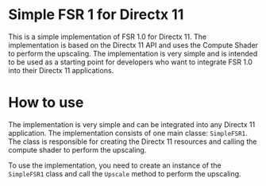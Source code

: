 # Simple FSR 1 for Directx 11
This is a simple implementation of FSR 1.0 for Directx 11. The implementation is based on the Directx 11 API and uses the Compute Shader to perform the upscaling. The implementation is very simple and is intended to be used as a starting point for developers who want to integrate FSR 1.0 into their Directx 11 applications.

# How to use
The implementation is very simple and can be integrated into any Directx 11 application. The implementation consists of one main classe: `SimpleFSR1`. The class is responsible for creating the Directx 11 resources and calling the compute shader to perform the upscaling.

To use the implementation, you need to create an instance of the `SimpleFSR1` class and call the `Upscale` method to perform the upscaling.
